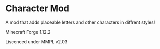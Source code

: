 # Character Mod
A mod that adds placeable letters and other characters in diffrent styles!

Minecraft Forge 1.12.2

Liscenced under MMPL v2.03
